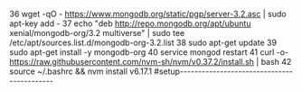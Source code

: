 36  wget -qO - https://www.mongodb.org/static/pgp/server-3.2.asc | sudo apt-key add -
   37  echo "deb http://repo.mongodb.org/apt/ubuntu xenial/mongodb-org/3.2 multiverse" | sudo tee /etc/apt/sources.list.d/mongodb-org-3.2.list
   38  sudo apt-get update
   39  sudo apt-get install -y mongodb-org
   40  service mongod restart
   41  curl -o- https://raw.githubusercontent.com/nvm-sh/nvm/v0.37.2/install.sh | bash
   42  source ~/.bashrc  && nvm install  v6.17.1 
#setup-------------------------------------------
